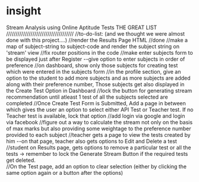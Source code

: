 # insight
Stream Analysis using Online Aptitude Tests
THE GREAT LIST
////////////////////////////////////
//to-do-list: (and we thought we were almost done with this project....)
//render the Results Page HTML
//done //make a map of subject-string to subject-code and render the subject string on 'stream' view
//fix router positions in the code
//make enter subjects form to be displayed just after Register --give option to enter subjects in order of preference
//on dashboard, show only those subjects for creating test which were entered in the subjects form
//in the profile section, give an option to the student to add more subjects and as more subjects are added along with their preference number, Those subjects get also displayed in the Create Test Option in Dashboard
//lock the button for generating stream recommendation until atleast 1 test of all the subjects selected are completed
//Once Create Test Form is Submitted, Add a page in between which gives the user an option to select either API Test or Teacher test. If no Teacher test is available, lock that option
//add login via google and login via facebook 
//figure out a way to calculate the stream not only on the basis of max marks but also providing some weightage to the preference number provided to each subject 
//teacher gets a page to view the tests created by him --on that page, teacher also gets options to Edit and Delete a test
//student on Results page, gets options to remove a particular test or all the tests -> remember to lock the Generate Stream Button if the required tests get deleted.    
//On the Test page, add an option to clear selection (either by clicking the same option again or a button after the options)  
